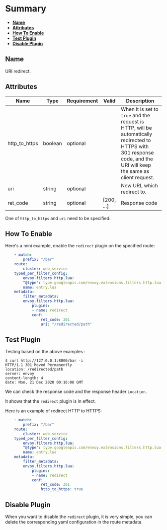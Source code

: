 <!--
#
# Licensed to the Apache Software Foundation (ASF) under one or more
# contributor license agreements.  See the NOTICE file distributed with
# this work for additional information regarding copyright ownership.
# The ASF licenses this file to You under the Apache License, Version 2.0
# (the "License"); you may not use this file except in compliance with
# the License.  You may obtain a copy of the License at
#
#     http://www.apache.org/licenses/LICENSE-2.0
#
# Unless required by applicable law or agreed to in writing, software
# distributed under the License is distributed on an "AS IS" BASIS,
# WITHOUT WARRANTIES OR CONDITIONS OF ANY KIND, either express or implied.
# See the License for the specific language governing permissions and
# limitations under the License.
#
-->

# Summary
- [**Name**](#name)
- [**Attributes**](#attributes)
- [**How To Enable**](#how-to-enable)
- [**Test Plugin**](#test-plugin)
- [**Disable Plugin**](#disable-plugin)

## Name

URI redirect.

## Attributes

| Name          | Type    | Requirement | Valid | Description |
| ------------- | ------- | ----------- | ----- | ---------------------------------------------------------------------------------------------------------------------------------------------------------------------------------------------------------------------------------------------------------------------------------------------------------------------------------------------------------------------------------------------------------------------------------- |
| http_to_https | boolean | optional     |       | When it is set to `true` and the request is HTTP, will be automatically redirected to HTTPS with 301 response code, and the URI will keep the same as client request.|
| uri           | string  | optional    |       | New URL which redirect to. |
| ret_code      | string  | optional    | [200, ...]     | Response code    |

One of `http_to_https` and `uri` need to be specified.

## How To Enable

Here's a mini example, enable the `redirect` plugin on the specified route:

```yaml
    - match:
        prefix: "/bar"
    route:
        cluster: web_service
    typed_per_filter_config:
        envoy.filters.http.lua:
        "@type": type.googleapis.com/envoy.extensions.filters.http.lua.v3.LuaPerRoute
        name: entry.lua
    metadata:
        filter_metadata:
        envoy.filters.http.lua:
            plugins: 
            - name: redirect
            conf:
                ret_code: 301
                uri: "/redirected/path"
```


## Test Plugin

Testing based on the above examples :

```shell
$ curl http://127.0.0.1:8000/bar -i
HTTP/1.1 301 Moved Permanently
location: /redirected/path
server: envoy
content-length: 4
date: Mon, 21 Dec 2020 00:16:08 GMT

```

We can check the response code and the response header `Location`.

It shows that the `redirect` plugin is in effect.

 Here is an example of redirect HTTP to HTTPS:
```yaml
    - match:
        prefix: "/bar"
    route:
        cluster: web_service
    typed_per_filter_config:
        envoy.filters.http.lua:
        "@type": type.googleapis.com/envoy.extensions.filters.http.lua.v3.LuaPerRoute
        name: entry.lua
    metadata:
        filter_metadata:
        envoy.filters.http.lua:
            plugins: 
            - name: redirect
            conf:
                ret_code: 301
                http_to_https: true
```

## Disable Plugin

When you want to disable the `redirect` plugin, it is very simple,
 you can delete the corresponding yaml configuration in the route metadata.
